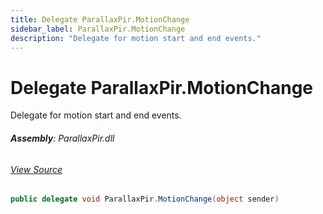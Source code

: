 ```yaml
---
title: Delegate ParallaxPir.MotionChange
sidebar_label: ParallaxPir.MotionChange
description: "Delegate for motion start and end events."
---
```

# Delegate ParallaxPir.MotionChange
Delegate for motion start and end events.

###### **Assembly**: ParallaxPir.dll
###### [View Source](https://github.com/WildernessLabs/Meadow.Foundation.git/blob/develop/Source/Meadow.Foundation.Peripherals/Sensors.Motion.ParallaxPir/Driver/ParallaxPir.cs#L19)
```csharp title="Declaration"
public delegate void ParallaxPir.MotionChange(object sender)
```
